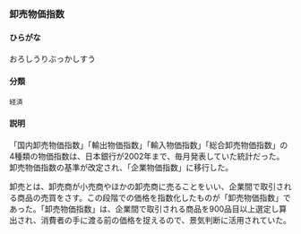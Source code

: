<div style="display:none;">

## [あ行](securities-terms?id=あ行)

</div>

### 卸売物価指数

#### ひらがな

おろしうりぶっかしすう

#### 分類

`経済`

#### 説明

「国内卸売物価指数」「輸出物価指数」「輸入物価指数」「総合卸売物価指数」の4種類の物価指数は、日本銀行が2002年まで、毎月発表していた統計だった。卸売物価指数の基準が改定され、「企業物価指数」に移行した。
 
卸売とは、卸売商が小売商やほかの卸売商に売ることをいい、企業間で取引される商品の売買をさす。この段階での価格を指数化したものが「卸売物価指数」であった。「卸売物価指数」は、企業間で取引される商品を900品目以上選定し算出され、消費者の手に渡る前の価格を捉えるので、景気判断に活用されていた。

<div style="display:none;">

## [か行](securities-terms?id=か行)
## [さ行](securities-terms?id=さ行)
## [た行](securities-terms?id=た行)
## [な行](securities-terms?id=な行)
## [は行](securities-terms?id=は行)
## [ま行](securities-terms?id=ま行)
## [や行](securities-terms?id=や行)
## [ら行](securities-terms?id=ら行)
## [わ行](securities-terms?id=わ行)
## [英数字・記号](securities-terms?id=英数字・記号)

</div>

